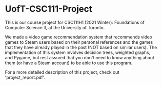 # UofT-CSC111-Project
This is our course project for CSC111H1 (2021 Winter): Foundations of Computer Science II, at the University of Toronto.

We made a video game recommendation system that recommends video games to Steam users based on their personal references and the games that they have already played in the past (NOT based on similar users). The implementation of this system involves decision trees, weighted graphs, and Pygame, but rest assured that you don't need to know anything about them (or have a Steam account) to be able to use this program.

For a more detailed description of this project, check out 'project_report.pdf'.
